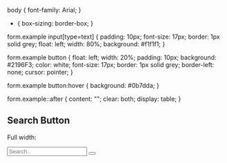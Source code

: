 <!DOCTYPE html>
<html>
<head>
  <title>Gaming With Maariz</title>
  <link rel="icon" type="image/x-icon" href="/images/favicon.ico">

body {
  font-family: Arial;
}

* {
  box-sizing: border-box;
}

form.example input[type=text] {
  padding: 10px;
  font-size: 17px;
  border: 1px solid grey;
  float: left;
  width: 80%;
  background: #f1f1f1;
}

form.example button {
  float: left;
  width: 20%;
  padding: 10px;
  background: #2196F3;
  color: white;
  font-size: 17px;
  border: 1px solid grey;
  border-left: none;
  cursor: pointer;
}

form.example button:hover {
  background: #0b7dda;
}

form.example::after {
  content: "";
  clear: both;
  display: table;
}
</style>
</head>
<body>

<h2>Search Button</h2>

<p>Full width:</p>
<form class="example" action="/action_page.php">
  <input type="text" placeholder="Search.." name="search">
  <button type="submit"><i class="fa fa-search"></i></button>
</form>

</body>
</html> 
